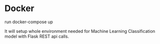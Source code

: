 # Docker
run docker-compose up

It will setup whole environment needed for Machine Learning Classification model with Flask REST api calls.
